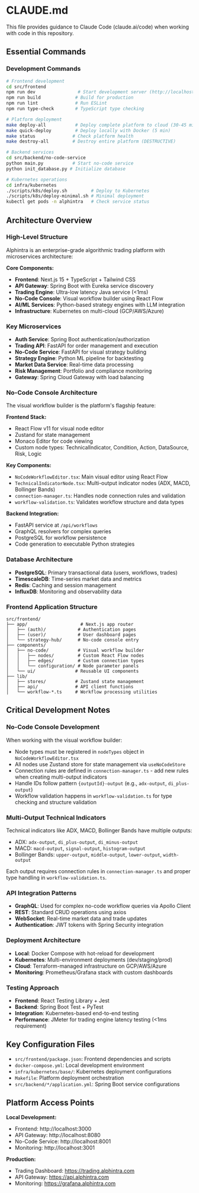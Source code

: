 # CLAUDE.md

This file provides guidance to Claude Code (claude.ai/code) when working with code in this repository.

## Essential Commands

### Development Commands
```bash
# Frontend development
cd src/frontend
npm run dev                # Start development server (http://localhost:3000)
npm run build             # Build for production  
npm run lint              # Run ESLint
npm run type-check        # TypeScript type checking

# Platform deployment
make deploy-all           # Deploy complete platform to cloud (30-45 min)
make quick-deploy         # Deploy locally with Docker (5 min)
make status              # Check platform health
make destroy-all         # Destroy entire platform (DESTRUCTIVE)

# Backend services
cd src/backend/no-code-service
python main.py           # Start no-code service
python init_database.py # Initialize database

# Kubernetes operations
cd infra/kubernetes
./scripts/k8s/deploy.sh         # Deploy to Kubernetes
./scripts/k8s/deploy-minimal.sh # Minimal deployment
kubectl get pods -n alphintra   # Check service status
```

## Architecture Overview

### High-Level Structure
Alphintra is an enterprise-grade algorithmic trading platform with microservices architecture:

**Core Components:**
- **Frontend**: Next.js 15 + TypeScript + Tailwind CSS
- **API Gateway**: Spring Boot with Eureka service discovery
- **Trading Engine**: Ultra-low latency Java service (<1ms)
- **No-Code Console**: Visual workflow builder using React Flow
- **AI/ML Services**: Python-based strategy engines with LLM integration
- **Infrastructure**: Kubernetes on multi-cloud (GCP/AWS/Azure)

### Key Microservices
- **Auth Service**: Spring Boot authentication/authorization
- **Trading API**: FastAPI for order management and execution
- **No-Code Service**: FastAPI for visual strategy building
- **Strategy Engine**: Python ML pipeline for backtesting
- **Market Data Service**: Real-time data processing
- **Risk Management**: Portfolio and compliance monitoring
- **Gateway**: Spring Cloud Gateway with load balancing

### No-Code Console Architecture
The visual workflow builder is the platform's flagship feature:

**Frontend Stack:**
- React Flow v11 for visual node editor
- Zustand for state management
- Monaco Editor for code viewing
- Custom node types: TechnicalIndicator, Condition, Action, DataSource, Risk, Logic

**Key Components:**
- `NoCodeWorkflowEditor.tsx`: Main visual editor using React Flow
- `TechnicalIndicatorNode.tsx`: Multi-output indicator nodes (ADX, MACD, Bollinger Bands)
- `connection-manager.ts`: Handles node connection rules and validation
- `workflow-validation.ts`: Validates workflow structure and data types

**Backend Integration:**
- FastAPI service at `/api/workflows`
- GraphQL resolvers for complex queries
- PostgreSQL for workflow persistence
- Code generation to executable Python strategies

### Database Architecture
- **PostgreSQL**: Primary transactional data (users, workflows, trades)
- **TimescaleDB**: Time-series market data and metrics
- **Redis**: Caching and session management
- **InfluxDB**: Monitoring and observability data

### Frontend Application Structure
```
src/frontend/
├── app/                    # Next.js app router
│   ├── (auth)/            # Authentication pages
│   ├── (user)/            # User dashboard pages
│   └── strategy-hub/      # No-code console entry
├── components/
│   ├── no-code/           # Visual workflow builder
│   │   ├── nodes/         # Custom React Flow nodes
│   │   ├── edges/         # Custom connection types
│   │   └── configuration/ # Node parameter panels
│   └── ui/               # Reusable UI components
├── lib/
│   ├── stores/           # Zustand state management
│   ├── api/              # API client functions
│   └── workflow-*.ts     # Workflow processing utilities
```

## Critical Development Notes

### No-Code Console Development
When working with the visual workflow builder:
- Node types must be registered in `nodeTypes` object in `NoCodeWorkflowEditor.tsx`
- All nodes use Zustand store for state management via `useNoCodeStore`
- Connection rules are defined in `connection-manager.ts` - add new rules when creating multi-output indicators
- Handle IDs follow pattern `{outputId}-output` (e.g., `adx-output`, `di_plus-output`)
- Workflow validation happens in `workflow-validation.ts` for type checking and structure validation

### Multi-Output Technical Indicators
Technical indicators like ADX, MACD, Bollinger Bands have multiple outputs:
- ADX: `adx-output`, `di_plus-output`, `di_minus-output`
- MACD: `macd-output`, `signal-output`, `histogram-output`
- Bollinger Bands: `upper-output`, `middle-output`, `lower-output`, `width-output`

Each output requires connection rules in `connection-manager.ts` and proper type handling in `workflow-validation.ts`.

### API Integration Patterns
- **GraphQL**: Used for complex no-code workflow queries via Apollo Client
- **REST**: Standard CRUD operations using axios
- **WebSocket**: Real-time market data and trade updates
- **Authentication**: JWT tokens with Spring Security integration

### Deployment Architecture
- **Local**: Docker Compose with hot-reload for development
- **Kubernetes**: Multi-environment deployments (dev/staging/prod)
- **Cloud**: Terraform-managed infrastructure on GCP/AWS/Azure
- **Monitoring**: Prometheus/Grafana stack with custom dashboards

### Testing Approach
- **Frontend**: React Testing Library + Jest
- **Backend**: Spring Boot Test + PyTest
- **Integration**: Kubernetes-based end-to-end testing
- **Performance**: JMeter for trading engine latency testing (<1ms requirement)

## Key Configuration Files
- `src/frontend/package.json`: Frontend dependencies and scripts
- `docker-compose.yml`: Local development environment
- `infra/kubernetes/base/`: Kubernetes deployment configurations
- `Makefile`: Platform deployment orchestration
- `src/backend/*/application.yml`: Spring Boot service configurations

## Platform Access Points
**Local Development:**
- Frontend: http://localhost:3000
- API Gateway: http://localhost:8080
- No-Code Service: http://localhost:8001
- Monitoring: http://localhost:3001

**Production:**
- Trading Dashboard: https://trading.alphintra.com
- API Gateway: https://api.alphintra.com
- Monitoring: https://grafana.alphintra.com